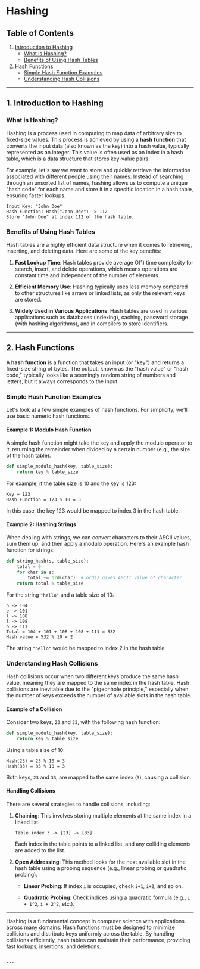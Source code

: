 # Hashing

## Table of Contents
1. [Introduction to Hashing](#introduction-to-hashing)
   - [What is Hashing?](#what-is-hashing)
   - [Benefits of Using Hash Tables](#benefits-of-using-hash-tables)
2. [Hash Functions](#hash-functions)
   - [Simple Hash Function Examples](#simple-hash-function-examples)
   - [Understanding Hash Collisions](#understanding-hash-collisions)

---

## 1. Introduction to Hashing

### What is Hashing?

Hashing is a process used in computing to map data of arbitrary size to fixed-size values. This process is achieved by using a **hash function** that converts the input data (also known as the key) into a hash value, typically represented as an integer. This value is often used as an index in a hash table, which is a data structure that stores key-value pairs.

For example, let's say we want to store and quickly retrieve the information associated with different people using their names. Instead of searching through an unsorted list of names, hashing allows us to compute a unique "hash code" for each name and store it in a specific location in a hash table, ensuring faster lookups.

```plaintext
Input Key: "John Doe"
Hash Function: Hash("John Doe") -> 112
Store "John Doe" at index 112 of the hash table.
```

### Benefits of Using Hash Tables

Hash tables are a highly efficient data structure when it comes to retrieving, inserting, and deleting data. Here are some of the key benefits:

1. **Fast Lookup Time**: Hash tables provide average O(1) time complexity for search, insert, and delete operations, which means operations are constant time and independent of the number of elements.
   
2. **Efficient Memory Use**: Hashing typically uses less memory compared to other structures like arrays or linked lists, as only the relevant keys are stored.

3. **Widely Used in Various Applications**: Hash tables are used in various applications such as databases (indexing), caching, password storage (with hashing algorithms), and in compilers to store identifiers.

---

## 2. Hash Functions

A **hash function** is a function that takes an input (or "key") and returns a fixed-size string of bytes. The output, known as the "hash value" or "hash code," typically looks like a seemingly random string of numbers and letters, but it always corresponds to the input.

### Simple Hash Function Examples

Let's look at a few simple examples of hash functions. For simplicity, we'll use basic numeric hash functions.

#### Example 1: Modulo Hash Function

A simple hash function might take the key and apply the modulo operator to it, returning the remainder when divided by a certain number (e.g., the size of the hash table).

```python
def simple_modulo_hash(key, table_size):
    return key % table_size
```

For example, if the table size is 10 and the key is 123:

```plaintext
Key = 123
Hash Function = 123 % 10 = 3
```

In this case, the key 123 would be mapped to index 3 in the hash table.

#### Example 2: Hashing Strings

When dealing with strings, we can convert characters to their ASCII values, sum them up, and then apply a modulo operation. Here's an example hash function for strings:

```python
def string_hash(s, table_size):
    total = 0
    for char in s:
        total += ord(char)  # ord() gives ASCII value of character
    return total % table_size
```

For the string `"hello"` and a table size of 10:

```plaintext
h -> 104
e -> 101
l -> 108
l -> 108
o -> 111
Total = 104 + 101 + 108 + 108 + 111 = 532
Hash value = 532 % 10 = 2
```

The string `"hello"` would be mapped to index 2 in the hash table.

### Understanding Hash Collisions

Hash collisions occur when two different keys produce the same hash value, meaning they are mapped to the same index in the hash table. Hash collisions are inevitable due to the "pigeonhole principle," especially when the number of keys exceeds the number of available slots in the hash table.

#### Example of a Collision

Consider two keys, `23` and `33`, with the following hash function:

```python
def simple_modulo_hash(key, table_size):
    return key % table_size
```

Using a table size of 10:

```plaintext
Hash(23) = 23 % 10 = 3
Hash(33) = 33 % 10 = 3
```

Both keys, `23` and `33`, are mapped to the same index (`3`), causing a collision.

#### Handling Collisions

There are several strategies to handle collisions, including:

1. **Chaining**: This involves storing multiple elements at the same index in a linked list.
   ```plaintext
   Table index 3 -> [23] -> [33]
   ```
   Each index in the table points to a linked list, and any colliding elements are added to the list.

2. **Open Addressing**: This method looks for the next available slot in the hash table using a probing sequence (e.g., linear probing or quadratic probing).

   - **Linear Probing**: If index `i` is occupied, check `i+1`, `i+2`, and so on.
   
   - **Quadratic Probing**: Check indices using a quadratic formula (e.g., `i + 1^2`, `i + 2^2`, etc.).

---

Hashing is a fundamental concept in computer science with applications across many domains. Hash functions must be designed to minimize collisions and distribute keys uniformly across the table. By handling collisions efficiently, hash tables can maintain their performance, providing fast lookups, insertions, and deletions.
```

---